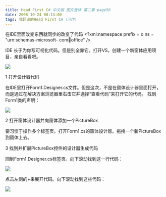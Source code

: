 ```yaml
---
title: Head First C# 中文版 图文皆译 第二章 page50
date: 2008-10-24 00:13:00
tags: 我翻译的Head First C#（习作）
---
```

在IDE里面改变东西就同步的改变了代码  <?xml:namespace prefix = o ns = "urn:schemas-microsoft-
com:office:office" />

IDE  长于为你写可视化代码。但是别全靠它。打开VS，创建一个新窗体应用项目，亲自看看吧。

![](https://p-blog.csdn.net/images/p_blog_csdn_net/cuipengfei1/EntryImages/20081024/%E6%88%AA%E5%9B%BE06.jpg)

1  打开设计器代码

在IDE里打开Form1.Designer.cs文件。但是这次，不是在窗体设计器里面打开，而是通过在解决方案浏览器里右击它并选择“查看代码”来打开它的代码。
找到Form1类的声明：

![](https://p-blog.csdn.net/images/p_blog_csdn_net/cuipengfei1/EntryImages/20081024/%E6%88%AA%E5%9B%BE07.jpg)

2  打开窗体设计器并向窗体添加一个PictureBox

要习惯于操作多个标签页。打开Form1.cs的窗体设计器。拖拽一个新PictureBox到窗体上去。

3  找到并扩展PictureBox控件的设计器生成代码

回到Form1.Designer.cs标签页。向下滚动找到这一行代码：

![](https://p-blog.csdn.net/images/p_blog_csdn_net/cuipengfei1/EntryImages/20081024/%E6%88%AA%E5%9B%BE08.jpg)

点击左侧的+来展开代码。向下滚动找到这些代码：

![](https://p-blog.csdn.net/images/p_blog_csdn_net/cuipengfei1/EntryImages/20081024/%E6%88%AA%E5%9B%BE09.jpg)



